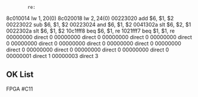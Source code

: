             re:
8c010014    lw   $1, 20($0)
8c020018    lw   $2, 24($0)
00223020    add  $6, $1, $2
00223022    sub  $6, $1, $2
00223024    and  $6, $1, $2
0041302a    slt  $6, $2, $1
0022302a    slt  $6, $1, $2
10c1fff8    beq  $6, $1, re
1021fff7    beq  $1, $1, re
00000000    direct 0
00000000    direct 0
00000000    direct 0
00000000    direct 0
00000000    direct 0
00000000    direct 0
00000000    direct 0
00000000    direct 0
00000000    direct 0
00000000    direct 0
00000000    direct 0
00000001    direct 1
00000003    direct 3
























## OK List

FPGA #C11























